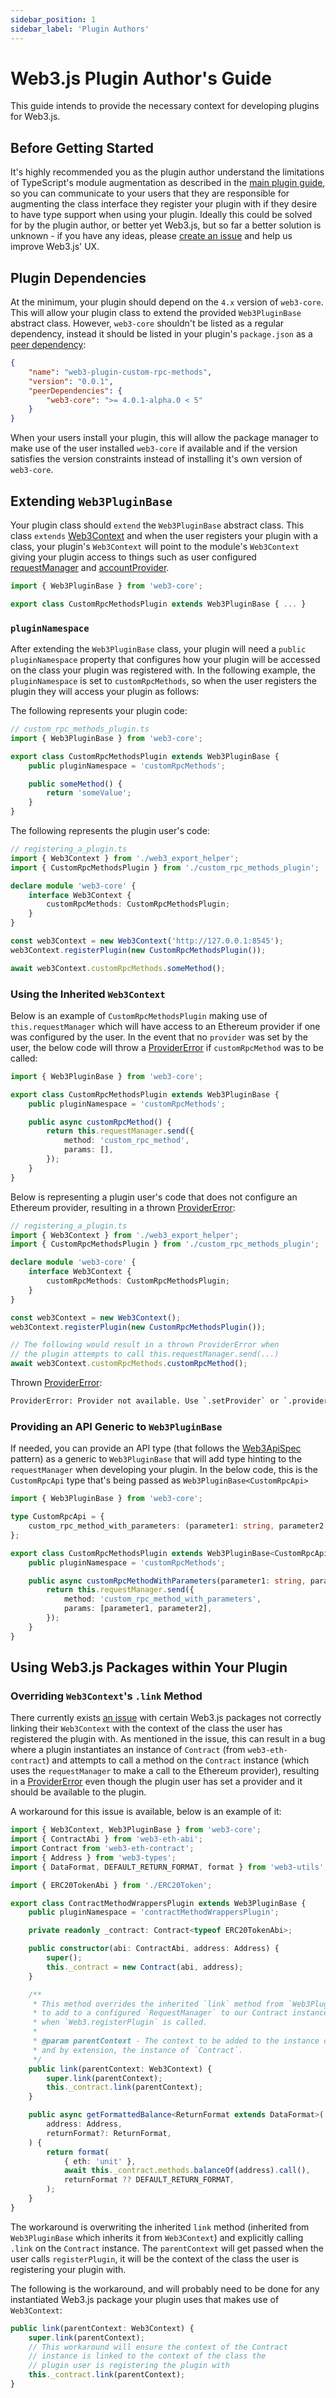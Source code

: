 ```yaml
---
sidebar_position: 1
sidebar_label: 'Plugin Authors'
---
```


# Web3.js Plugin Author's Guide

This guide intends to provide the necessary context for developing plugins for Web3.js.

## Before Getting Started

It's highly recommended you as the plugin author understand the limitations of TypeScript's module augmentation as described in the [main plugin guide](/docs/guides/web3_plugin_guide/), so you can communicate to your users that they are responsible for augmenting the class interface they register your plugin with if they desire to have type support when using your plugin. Ideally this could be solved for by the plugin author, or better yet Web3.js, but so far a better solution is unknown - if you have any ideas, please [create an issue](https://github.com/web3/web3.js/issues/new/choose) and help us improve Web3.js' UX.

## Plugin Dependencies

At the minimum, your plugin should depend on the `4.x` version of `web3-core`. This will allow your plugin class to extend the provided `Web3PluginBase` abstract class. However, `web3-core` shouldn't be listed as a regular dependency, instead it should be listed in your plugin's `package.json` as a [peer dependency](https://nodejs.org/en/blog/npm/peer-dependencies/):

```json
{
	"name": "web3-plugin-custom-rpc-methods",
	"version": "0.0.1",
	"peerDependencies": {
		"web3-core": ">= 4.0.1-alpha.0 < 5"
	}
}
```

When your users install your plugin, this will allow the package manager to make use of the user installed `web3-core` if available and if the version satisfies the version constraints instead of installing it's own version of `web3-core`.

## Extending `Web3PluginBase`

Your plugin class should `extend` the `Web3PluginBase` abstract class. This class `extends` [Web3Context](/api/web3-core/class/Web3Context) and when the user registers your plugin with a class, your plugin's `Web3Context` will point to the module's `Web3Context` giving your plugin access to things such as user configured [requestManager](/api/web3-core/class/Web3Context#requestManager) and [accountProvider](/api/web3-core/class/Web3Context#accountProvider).

```typescript
import { Web3PluginBase } from 'web3-core';

export class CustomRpcMethodsPlugin extends Web3PluginBase { ... }
```

### `pluginNamespace`

After extending the `Web3PluginBase` class, your plugin will need a `public` `pluginNamespace` property that configures how your plugin will be accessed on the class your plugin was registered with. In the following example, the `pluginNamespace` is set to `customRpcMethods`, so when the user registers the plugin they will access your plugin as follows:

The following represents your plugin code:

```typescript
// custom_rpc_methods_plugin.ts
import { Web3PluginBase } from 'web3-core';

export class CustomRpcMethodsPlugin extends Web3PluginBase {
	public pluginNamespace = 'customRpcMethods';

	public someMethod() {
		return 'someValue';
	}
}
```

The following represents the plugin user's code:

```typescript
// registering_a_plugin.ts
import { Web3Context } from './web3_export_helper';
import { CustomRpcMethodsPlugin } from './custom_rpc_methods_plugin';

declare module 'web3-core' {
	interface Web3Context {
		customRpcMethods: CustomRpcMethodsPlugin;
	}
}

const web3Context = new Web3Context('http://127.0.0.1:8545');
web3Context.registerPlugin(new CustomRpcMethodsPlugin());

await web3Context.customRpcMethods.someMethod();
```

### Using the Inherited `Web3Context`

Below is an example of `CustomRpcMethodsPlugin` making use of `this.requestManager` which will have access to an Ethereum provider if one was configured by the user. In the event that no `provider` was set by the user, the below code will throw a [ProviderError](/api/web3-errors/class/ProviderError) if `customRpcMethod` was to be called:

```typescript
import { Web3PluginBase } from 'web3-core';

export class CustomRpcMethodsPlugin extends Web3PluginBase {
	public pluginNamespace = 'customRpcMethods';

	public async customRpcMethod() {
		return this.requestManager.send({
			method: 'custom_rpc_method',
			params: [],
		});
	}
}
```

Below is representing a plugin user's code that does not configure an Ethereum provider, resulting in a thrown [ProviderError](/api/web3-errors/class/ProviderError):

```typescript
// registering_a_plugin.ts
import { Web3Context } from './web3_export_helper';
import { CustomRpcMethodsPlugin } from './custom_rpc_methods_plugin';

declare module 'web3-core' {
	interface Web3Context {
		customRpcMethods: CustomRpcMethodsPlugin;
	}
}

const web3Context = new Web3Context();
web3Context.registerPlugin(new CustomRpcMethodsPlugin());

// The following would result in a thrown ProviderError when
// the plugin attempts to call this.requestManager.send(...)
await web3Context.customRpcMethods.customRpcMethod();
```

Thrown [ProviderError](/api/web3-errors/class/ProviderError):

```bash
ProviderError: Provider not available. Use `.setProvider` or `.provider=` to initialize the provider.
```

### Providing an API Generic to `Web3PluginBase`

If needed, you can provide an API type (that follows the [Web3ApiSpec](/api/web3-types#Web3APISpec) pattern) as a generic to `Web3PluginBase` that will add type hinting to the `requestManager` when developing your plugin. In the below code, this is the `CustomRpcApi` type that's being passed as `Web3PluginBase<CustomRpcApi>`

```typescript
import { Web3PluginBase } from 'web3-core';

type CustomRpcApi = {
	custom_rpc_method_with_parameters: (parameter1: string, parameter2: number) => string;
};

export class CustomRpcMethodsPlugin extends Web3PluginBase<CustomRpcApi> {
	public pluginNamespace = 'customRpcMethods';

	public async customRpcMethodWithParameters(parameter1: string, parameter2: number) {
		return this.requestManager.send({
			method: 'custom_rpc_method_with_parameters',
			params: [parameter1, parameter2],
		});
	}
}
```

## Using Web3.js Packages within Your Plugin

### Overriding `Web3Context`'s `.link` Method

There currently exists [an issue](https://github.com/web3/web3.js/issues/5492) with certain Web3.js packages not correctly linking their `Web3Context` with the context of the class the user has registered the plugin with. As mentioned in the issue, this can result in a bug where a plugin instantiates an instance of `Contract` (from `web3-eth-contract`) and attempts to call a method on the `Contract` instance (which uses the `requestManager` to make a call to the Ethereum provider), resulting in a [ProviderError](/api/web3-errors/class/ProviderError) even though the plugin user has set a provider and it should be available to the plugin.

A workaround for this issue is available, below is an example of it:

```typescript
import { Web3Context, Web3PluginBase } from 'web3-core';
import { ContractAbi } from 'web3-eth-abi';
import Contract from 'web3-eth-contract';
import { Address } from 'web3-types';
import { DataFormat, DEFAULT_RETURN_FORMAT, format } from 'web3-utils';

import { ERC20TokenAbi } from './ERC20Token';

export class ContractMethodWrappersPlugin extends Web3PluginBase {
	public pluginNamespace = 'contractMethodWrappersPlugin';

	private readonly _contract: Contract<typeof ERC20TokenAbi>;

	public constructor(abi: ContractAbi, address: Address) {
		super();
		this._contract = new Contract(abi, address);
	}

	/**
	 * This method overrides the inherited `link` method from `Web3PluginBase`
	 * to add to a configured `RequestManager` to our Contract instance
	 * when `Web3.registerPlugin` is called.
	 *
	 * @param parentContext - The context to be added to the instance of `ChainlinkPlugin`,
	 * and by extension, the instance of `Contract`.
	 */
	public link(parentContext: Web3Context) {
		super.link(parentContext);
		this._contract.link(parentContext);
	}

	public async getFormattedBalance<ReturnFormat extends DataFormat>(
		address: Address,
		returnFormat?: ReturnFormat,
	) {
		return format(
			{ eth: 'unit' },
			await this._contract.methods.balanceOf(address).call(),
			returnFormat ?? DEFAULT_RETURN_FORMAT,
		);
	}
}
```

The workaround is overwriting the inherited `link` method (inherited from `Web3PluginBase` which inherits it from `Web3Context`) and explicitly calling `.link` on the `Contract` instance. The `parentContext` will get passed when the user calls `registerPlugin`, it will be the context of the class the user is registering your plugin with.

The following is the workaround, and will probably need to be done for any instantiated Web3.js package your plugin uses that makes use of `Web3Context`:

```typescript
public link(parentContext: Web3Context) {
	super.link(parentContext);
	// This workaround will ensure the context of the Contract
	// instance is linked to the context of the class the
	// plugin user is registering the plugin with
	this._contract.link(parentContext);
}
```

